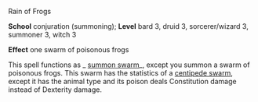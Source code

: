 Rain of Frogs

**School** conjuration (summoning); **Level** bard 3, druid 3, sorcerer/wizard 3, summoner 3, witch 3

**Effect** one swarm of poisonous frogs

This spell functions as _ [summon swarm](/pathfinderRPG/prd/spells/summonSwarm.html#_summon-swarm)_, except you summon a swarm of poisonous frogs. This swarm has the statistics of a [centipede swarm](/pathfinderRPG/prd/monsters/centipede.html#_centipede-swarm), except it has the animal type and its poison deals Constitution damage instead of Dexterity damage.

